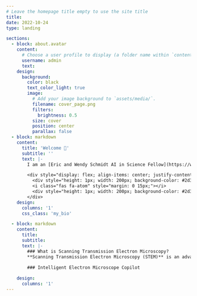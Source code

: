```yaml
---
# Leave the homepage title empty to use the site title
title:
date: 2022-10-24
type: landing

sections:
  - block: about.avatar
    content:
      # Choose a user profile to display (a folder name within `content/authors/`)
      username: admin
      text: 
    design:
      background:
        color: black
        text_color_light: true
        image:
          # Add your image background to `assets/media/`.
          filename: cover_page.png
          filters:
            brightness: 0.5
          size: cover
          position: center
          parallax: false
  - block: markdown
    content:
      title: 'Welcome 👋'
      subtitle: ''
      text: |-
        I am an [Eric and Wendy Schmidt AI in Science Fellow](https://www.schmidtfutures.com/our-work/schmidt-ai-in-science-postdocs/) at the National University of Singapore (NUS), specializing in the intersection of machine learning (ML) and scanning transmission electron microscopy (STEM). Guided by Prof. [Stephen J. Pennycook](https://scholar.google.com/citations?user=UnDfo6sAAAAJ&hl=en), my Ph.D. research innovatively applied ML to identify quantum defects in atomic resolution STEM images. Now in Asst. Prof. [Duane Loh](https://scholar.google.com/citations?user=UnDfo6sAAAAJ&hl=en)'s group, I am advancing a robust ML framework to characterize materials through a hierarchy of structural motifs. Leveraging my deep expertise, I aim to develop an __electron microscope copilot system__ to improve material analysis and enhance understanding of material disorders.

        <div style="display: flex; align-items: center; justify-content: center;">
          <div style="height: 1px; width: 200px; background-color: #2d3742;"></div>
          <i class="fas fa-atom" style="margin: 0 15px;"></i>
          <div style="height: 1px; width: 200px; background-color: #2d3742;"></div>
        </div>
    design:
      columns: '1'
      css_class: 'my_bio'

  - block: markdown
    content:
      title:
      subtitle:
      text: |-
        ### What is Scanning Transmission Electron Microscopy?
        **Scanning Transmission Electron Microscopy (STEM)** is an advanced material characterization technique that uses a focused electron beam to scan thin samples, producing __atomic-resolution images__. Besides imaging, STEM can collect  __spectral data__ to analyze material compositions and perform four-dimensional scanning transmission electron microscopy (__4DSTEM__), which captures diffraction patterns at each scan position.
        
        ### Intelligent Electron Microscope Copilot

    design:
      columns: '1'
---
```


